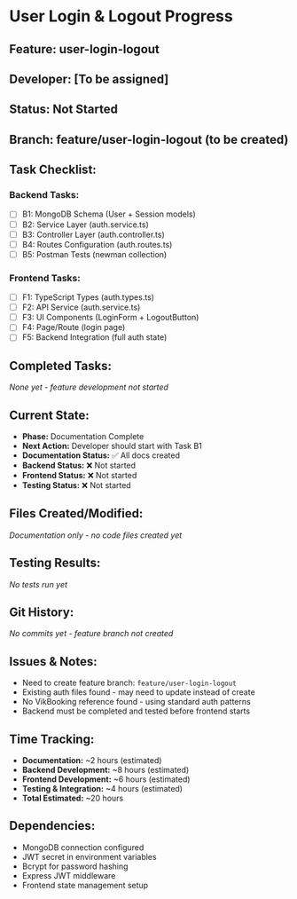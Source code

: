 # User Login & Logout Progress

## Feature: user-login-logout
## Developer: [To be assigned]  
## Status: Not Started
## Branch: feature/user-login-logout (to be created)

## Task Checklist:

### Backend Tasks:
- [ ] B1: MongoDB Schema (User + Session models)
- [ ] B2: Service Layer (auth.service.ts)
- [ ] B3: Controller Layer (auth.controller.ts)  
- [ ] B4: Routes Configuration (auth.routes.ts)
- [ ] B5: Postman Tests (newman collection)

### Frontend Tasks:
- [ ] F1: TypeScript Types (auth.types.ts)
- [ ] F2: API Service (auth.service.ts)
- [ ] F3: UI Components (LoginForm + LogoutButton)
- [ ] F4: Page/Route (login page)
- [ ] F5: Backend Integration (full auth state)

## Completed Tasks:
<!-- AI updates this after each task -->
*None yet - feature development not started*

## Current State:
- **Phase:** Documentation Complete
- **Next Action:** Developer should start with Task B1
- **Documentation Status:** ✅ All docs created
- **Backend Status:** ❌ Not started
- **Frontend Status:** ❌ Not started
- **Testing Status:** ❌ Not started

## Files Created/Modified:
<!-- Updated as development progresses -->
*Documentation only - no code files created yet*

## Testing Results:
<!-- Updated after each backend task -->
*No tests run yet*

## Git History:
<!-- Updated after each commit -->
*No commits yet - feature branch not created*

## Issues & Notes:
- Need to create feature branch: `feature/user-login-logout`
- Existing auth files found - may need to update instead of create
- No VikBooking reference found - using standard auth patterns
- Backend must be completed and tested before frontend starts

## Time Tracking:
- **Documentation:** ~2 hours (estimated)
- **Backend Development:** ~8 hours (estimated)
- **Frontend Development:** ~6 hours (estimated)
- **Testing & Integration:** ~4 hours (estimated)
- **Total Estimated:** ~20 hours

## Dependencies:
- MongoDB connection configured
- JWT secret in environment variables
- Bcrypt for password hashing
- Express JWT middleware
- Frontend state management setup

